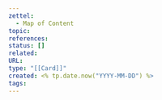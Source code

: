 ```yaml
---
zettel:
  - Map of Content
topic: 
references: 
status: []
related: 
URL: 
type: "[[Card]]"
created: <% tp.date.now("YYYY-MM-DD") %>
tags:
---
```


